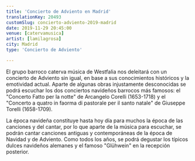 ```yaml
---
title: 'Concierto de Adviento en Madrid'
translationKey: 20493
customSlug: concierto-adviento-2019-madrid
date: 2019-11-29 20:45:00
venue: [catervamusica]
artist: [lamilagrosa]
city: Madrid
type: 'Concierto de Adviento'

---
```

El grupo barroco caterva música de Westfalia nos deleitará con un concierto de Adviento sin igual, en base a sus conocimientos históricos y la emotividad actual. Aparte de algunas obras injustamente desconocidas se podrá escuchar los dos conciertos navideños barrocos más famosos: el "Concerto Fatto per la notte" ​de Arcangelo Corelli (1653-1718) y el "Concerto a quatro in faorma di pastorale per il santo natale" de Giuseppe Torelli (1658-1709).

La época navideña constituye hasta hoy día para muchos la época de las canciones y del cantar, por lo que aparte de la música para escuchar, se podrán cantar canciones antiguas y contemporáneas de la época de Navidad y de Adviento. Como todos los años, se podrá degustar los típicos dulces navideños alemanes y el famoso "Glühwein" en la recepción posterior.
